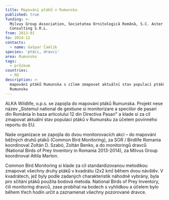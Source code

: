 ```yaml
---
title: Mapování ptáků v Rumunsku
published: true
funding: >-
  Milvus Group Association, Societatea Ornitologică Română, S.C. Aster
  Consulting S.R.L.
from: 2013-01
to: 2014-12
contacts:
  - name: Gašpar Čamlík
species: 'ptáci, dravci'
area: Rumunsko
tags:
  - průzkum
countries:
  - RO
description: >-
  mapování ptáků Rumunska s cílem zmapovat aktuální stav populací ptáků v
  Rumunsku
---
```

ALKA Wildlife, o.p.s. se zapojila do mapování ptáků Rumunska. Projekt nese název „Sistemul national de gestiune si monitorizare a speciilor de pasari din România în baza articolului 12 din Directiva Pasari” a klade si za cíl zmapovat aktuální stav populací ptáků v Rumunsku za účelem povinného reportu do EU. 

Naše organizace se zapojila do dvou monitorovacích akcí – do mapování běžných druhů ptáků (Common Bird Monitoring), za SOR / Birdlife Romania koordinoval Zoltán D. Szabó, Zoltán Benko, a do monitoringů dravců (National Birds of Prey Inventory in Romania 2013-2014), za Milvus Group koordinoval Attila Marton. 

Common Bird Monitoring si klade za cíl standardizovanou metodikou zmapovat všechny druhy ptáků v kvadrátu (2x2 km) během dvou návštěv. V kvadrátech, jež byly podle zadaných charakteristik náhodně vybrány, byla pro sčítání ptáků použita bodová metoda. National Birds of Prey Inventory, čili monitoring dravců, zase probíhal na bodech s vyhlídkou a účelem bylo během třech hodin určit a zaznamenat všechny pozorované dravce.
